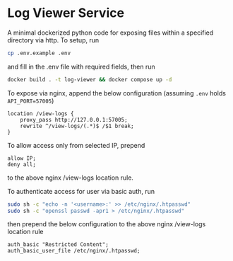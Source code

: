 # Log Viewer Service

A minimal dockerized python code for exposing files within a specified directory via http. To setup, run

```bash
cp .env.example .env
```

and fill in the .env file with required fields, then run

```bash
docker build . -t log-viewer && docker compose up -d
```

To expose via nginx, append the below configuration (assuming `.env` holds `API_PORT=57005`)

```text
location /view-logs {
    proxy_pass http://127.0.0.1:57005;
    rewrite ^/view-logs/(.*)$ /$1 break;
}
```

To allow access only from selected IP, prepend

```text
allow IP;
deny all;
```

to the above nginx /view-logs location rule.

To authenticate access for user <username> via basic auth, run

```bash
sudo sh -c "echo -n '<username>:' >> /etc/nginx/.htpasswd"
sudo sh -c "openssl passwd -apr1 > /etc/nginx/.htpasswd"
```

then prepend the below configuration to the above nginx /view-logs location rule

```text
auth_basic "Restricted Content";
auth_basic_user_file /etc/nginx/.htpasswd;
```
